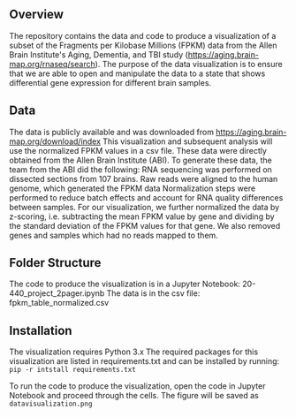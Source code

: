 ## Overview
The repository contains the data and code to produce a visualization of a subset of the 
Fragments per Kilobase Millions (FPKM) data from the Allen Brain Institute's Aging, 
Dementia, and TBI study (https://aging.brain-map.org/rnaseq/search).
The purpose of the data visualization is to ensure that we are able to open and
manipulate the data to a state that shows differential gene expression for different 
brain samples.

## Data
The data is publicly available and was downloaded from 
https://aging.brain-map.org/download/index
This visualization and subsequent analysis will use the normalized FPKM values in a csv
file. These data were directly obtained from the Allen Brain Institute (ABI). 
To generate these data, the team from the ABI did the following:
RNA sequencing was performed on dissected sections from 107 brains.
Raw reads were aligned to the human genome, which generated the FPKM data
Normalization steps were performed to reduce batch effects and account for RNA
quality differences between samples.
For our visualization, we further normalized the data by z-scoring, i.e. subtracting the 
mean FPKM value by gene and dividing by the standard deviation of the FPKM values
for that gene. We also removed genes and samples which had no reads mapped to
them.

## Folder Structure
The code to produce the visualization is in a Jupyter Notebook:
20-440_project_2pager.ipynb
The data is in the csv file:
fpkm_table_normalized.csv

## Installation
The visualization requires Python 3.x
The required packages for this visualization are listed in requirements.txt and can be 
installed by running: 
`pip -r intstall requirements.txt`

To run the code to produce the visualization, open the code in Jupyter Notebook
and proceed through the cells. The figure will be saved as `datavisualization.png`

